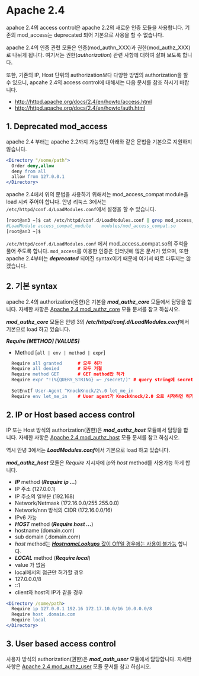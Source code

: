 # Apache 2.4

apahce 2.4의 access control은 apache 2.2의 새로운 인증 모듈을 사용합니다. 기존의 mod_access는 deprecated 되어 기본으로 사용을 할 수 없습니다.

apache 2.4의 인증 관련 모듈은 인증(mod_authn_XXX)과 권한(mod_authz_XXX) 로 나뉘게 됩니다. 여기서는 권한(*authorization*) 관련 사항에 대하여 살펴 보도록 합니다.

또한, 기존의 IP, Host 단위의 authorization보다 다양한 방법의 authorization을 할 수 있으니, apcahe 2.4의 access control에 대해서는 다음 문서를 참조 하시기 바랍니다.

 * http://httpd.apache.org/docs/2.4/en/howto/access.html
 * http://httpd.apache.org/docs/2.4/en/howto/auth.html

## 1. Deprecated mod_access

apache 2.4 부터는 apache 2.2까지 가능했던 아래와 같은 문법을 기본으로 지원하지 않습니다.

```apache
<Directory "/some/path">
  Order deny,allow
  deny from all
  allow from 127.0.0.1
</Directory>
```

apache 2.4에서 위의 문법을 사용하기 위해서는 mod_access_compat module을 load 시켜 주어야 합니다. 안녕 리눅스 3에서는 ```/etc/httpd/conf.d/LoadModules.conf```에서 설정을 할 수 있습니다.

```bash
[root@an3 ~]$ cat /etc/httpd/conf.d/LoadModules.conf | grep mod_access_compap
#LoadModule access_compat_module    modules/mod_access_compat.so
[root@an3 ~]$
```
```/etc/httpd/conf.d/LoadModules.conf``` 에서 mod_access_compat.so의 주석을 풀어 주도록 합니다. ```mod_access```를 이용한 인증은 인터넷에 많은 문서가 있으며, 또한 apache 2.4부터는 ***deprecated*** 되어진 syntax이기 때문에 여기서 따로 다루지는 않겠습니다.

## 2. 기본 syntax

apache 2.4의 authorization(권한)은 기본을 ***mod_authz_core*** 모듈에서 담당을 합니다. 자세한 사항은 [Apache 2.4 mod_authz_core](http://httpd.apache.org/docs/2.4/en/mod/mod_authz_core.html) 모듈 문서를 참고 하십시오.

***mod_authz_core*** 모듈은 안녕 3의 ***/etc/httpd/conf.d/LoadModules.conf***에서 기본으로 load 하고 있습니다.

***Require [METHOD] [VALUES]***

 * Method [```all | env | method | expr```]

```apache
  Require all granted      # 모두 허가
  Require all denied       # 모두 거절
  Require method GET       # GET method만 허가
  Require expr "!(%{QUERY_STRING} =~ /secret/)" # query string에 secret 문자가 없을 경우 허가
  
  SetEnvIf User-Agent ^KnockKnock/2\.0 let_me_in
  Require env let_me_in    # User agent가 KnockKnock/2.0 으로 시작하면 허가
```


## 2. IP or Host based access control

IP 또는 Host 방식의 authorization(권한)은 ***mod_authz_host*** 모듈에서 담당을 합니다. 자세한 사항은 [Apache 2.4 mod_authz_host](http://httpd.apache.org/docs/2.4/en/mod/mod_authz_host.html) 모듈 문서를 참고 하십시오.

역시 안녕 3에서는 ***LoadModules.conf***에서 기본으로 load 하고 있습니다.

***mod_authz_host*** 모듈은 *Require* 지시자에 *ip*와 *host* method를 사용가능 하게 합니다.

 * ***IP*** method (***Require ip ...***)
  * IP 주소 (127.0.0.1)
  * IP 주소의 일부분 (192.168)
  * Network/Netmask (172.16.0.0/255.255.0.0)
  * Network/nnn 방식의 CIDR (172.16.0.0/16)
  * IPv6 가능
 * ***HOST*** method (***Require host ...***)
  * hostname (domain.com)
  * sub domain (.domain.com)
  * *host* method는 <u>***HostnameLookups*** 값이 Off일 경우에는 사용이 불가능</u> 합니다.
 * ***LOCAL*** method (***Require local***)
  * value 가 없음
  * local에서의 접근만 허가할 경우
  * 127.0.0.0/8
  * ::1
  * client와 host의 IP가 같을 경우

```apache
<Directory /some/path>
  Require ip 127.0.0.1 192.16 172.17.10.0/16 10.0.0.0/8
  Require host .domain.com
  Require local
</Directory>
```

## 3. User based access control

사용자 방식의 authorization(권한)은 ***mod_auth_user*** 모듈에서 담당합니다. 자세한 사항은 [Apache 2.4 mod_authz_user](http://httpd.apache.org/docs/2.4/en/mod/mod_authz_user.html) 모듈 문서를 참고 하십시오.